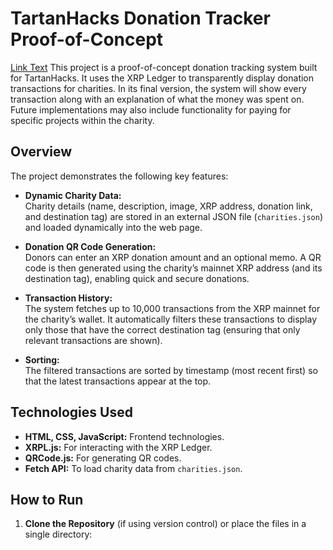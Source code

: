# TartanHacks Donation Tracker Proof-of-Concept

[Link Text](https://lukeacampbell.github.io/tartanhacks/)
This project is a proof-of-concept donation tracking system built for TartanHacks. It uses the XRP Ledger to transparently display donation transactions for charities. In its final version, the system will show every transaction along with an explanation of what the money was spent on. Future implementations may also include functionality for paying for specific projects within the charity.

## Overview

The project demonstrates the following key features:
- **Dynamic Charity Data:**  
  Charity details (name, description, image, XRP address, donation link, and destination tag) are stored in an external JSON file (`charities.json`) and loaded dynamically into the web page.
  
- **Donation QR Code Generation:**  
  Donors can enter an XRP donation amount and an optional memo. A QR code is then generated using the charity’s mainnet XRP address (and its destination tag), enabling quick and secure donations.

- **Transaction History:**  
  The system fetches up to 10,000 transactions from the XRP mainnet for the charity’s wallet. It automatically filters these transactions to display only those that have the correct destination tag (ensuring that only relevant transactions are shown).

- **Sorting:**  
  The filtered transactions are sorted by timestamp (most recent first) so that the latest transactions appear at the top.

## Technologies Used

- **HTML, CSS, JavaScript:** Frontend technologies.
- **XRPL.js:** For interacting with the XRP Ledger.
- **QRCode.js:** For generating QR codes.
- **Fetch API:** To load charity data from `charities.json`.

## How to Run

1. **Clone the Repository** (if using version control) or place the files in a single directory:

